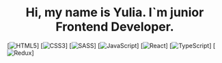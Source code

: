 <h1 align="center"> Hi, my name is Yulia. I`m junior Frontend Developer.</h1>
 

<!--
**YuliaZhitnikova/YuliaZhitnikova** is a ✨ _special_ ✨ repository because its `README.md` (this file) appears on your GitHub profile.

Here are some ideas to get you started:

- 🔭 I’m currently working on ...
- 🌱 I’m currently learning ...
- 👯 I’m looking to collaborate on ...
- 🤔 I’m looking for help with ...
- 💬 Ask me about ...
- 📫 How to reach me: ...
- 😄 Pronouns: ...
- ⚡ Fun fact: ...
-->


[![HTML5](https://img.shields.io/badge/html5-%23E34F26.svg?style=for-the-badge&logo=html5&logoColor=white)]
[![CSS3](https://img.shields.io/badge/css3-%231572B6.svg?style=for-the-badge&logo=css3&logoColor=white)]
	[![SASS](https://img.shields.io/badge/SASS-hotpink.svg?style=for-the-badge&logo=SASS&logoColor=white)]
 [![JavaScript](https://img.shields.io/badge/javascript-%23323330.svg?style=for-the-badge&logo=javascript&logoColor=%23F7DF1E)]
 [![React](https://img.shields.io/badge/react-%2320232a.svg?style=for-the-badge&logo=react&logoColor=%2361DAFB)]
 [![TypeScript](https://img.shields.io/badge/typescript-%23007ACC.svg?style=for-the-badge&logo=typescript&logoColor=white)]
 [![Redux](https://img.shields.io/badge/redux-%23593d88.svg?style=for-the-badge&logo=redux&logoColor=white)]
